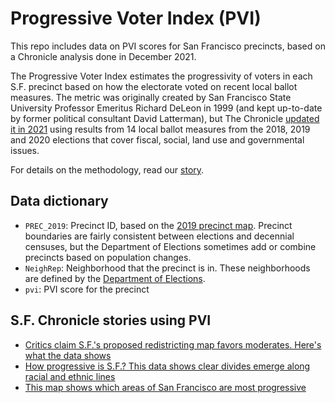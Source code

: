 # Progressive Voter Index (PVI)
This repo includes data on PVI scores for San Francisco precincts, based on a Chronicle analysis done in December 2021.

The Progressive Voter Index estimates the progressivity of voters in each S.F. precinct based on how the electorate voted on recent local ballot measures. The metric was originally created by San Francisco State University Professor Emeritus Richard DeLeon in 1999 (and kept up-to-date by former political consultant David Latterman), but The Chronicle [updated it in 2021](https://www.sfchronicle.com/projects/2021/sf-progressive-voter-index/) using results from 14 local ballot measures from the 2018, 2019 and 2020 elections that cover fiscal, social, land use and governmental issues.

For details on the methodology, read our [story](https://www.sfchronicle.com/projects/2021/sf-progressive-voter-index/).

## Data dictionary
* `PREC_2019`: Precinct ID, based on the [2019 precinct map](https://sfelections.sfgov.org/sites/default/files/Documents/Maps/CitywidePctMap2019.pdf). Precinct boundaries are fairly consistent between elections and decennial censuses, but the Department of Elections sometimes add or combine precincts based on population changes.
* `NeighRep`: Neighborhood that the precinct is in. These neighborhoods are defined by the [Department of Elections](https://sfelections.sfgov.org/sites/default/files/Documents/Maps/NeighborhoodPctMap2019.pdf).
* `pvi`: PVI score for the precinct

## S.F. Chronicle stories using PVI
* [Critics claim S.F.'s proposed redistricting map favors moderates. Here's what the data shows](https://www.sfchronicle.com/sf/article/sf-redistricting-map-17076075.php)
* [How progressive is S.F.? This data shows clear divides emerge along racial and ethnic lines](https://www.sfchronicle.com/sf/article/How-do-the-politics-of-San-Francisco-differ-by-16738961.php)
* [This map shows which areas of San Francisco are most progressive](https://www.sfchronicle.com/projects/2021/sf-progressive-voter-index/)
